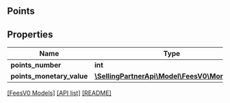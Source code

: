 ## Points

## Properties

Name | Type | Description | Notes
------------ | ------------- | ------------- | -------------
**points_number** | **int** |  | [optional]
**points_monetary_value** | [**\SellingPartnerApi\Model\FeesV0\MoneyType**](MoneyType.md) |  | [optional]

[[FeesV0 Models]](../) [[API list]](../../Api) [[README]](../../../README.md)
